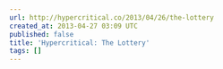 ```yaml
---
url: http://hypercritical.co/2013/04/26/the-lottery
created_at: 2013-04-27 03:09 UTC
published: false
title: 'Hypercritical: The Lottery'
tags: []
---
```




